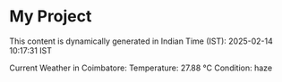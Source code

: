 # My Project

This content is dynamically generated in Indian Time (IST): 2025-02-14 10:17:31 IST


Current Weather in Coimbatore:
Temperature: 27.88 °C
Condition: haze
